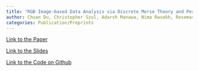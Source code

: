 ```yaml
---
title: "RGB Image-based Data Analysis via Discrete Morse Theory and Persistent Homology"
author: Chuan Du, Christopher Szul, Adarsh Manawa, Nima Rasekh, Rosemary Guzman, and Ruth Davidson
categories: Publication/Preprints
---
```


<a href="https://chuandu2.github.io/images/dmt_vf_ms.pdf" target="_blank">Link to the Paper</a>

<a href="https://chuandu2.github.io/images/jmm.pdf" target="_blank">Link to the Slides</a>

<a href="https://github.com/redavids/IBTCDA/tree/master" target="_blank">Link to the Code on Github</a>
